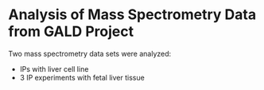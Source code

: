 # Analysis of Mass Spectrometry Data from GALD Project

Two mass spectrometry data sets were analyzed: 
- IPs with liver cell line
- 3 IP experiments with fetal liver tissue

